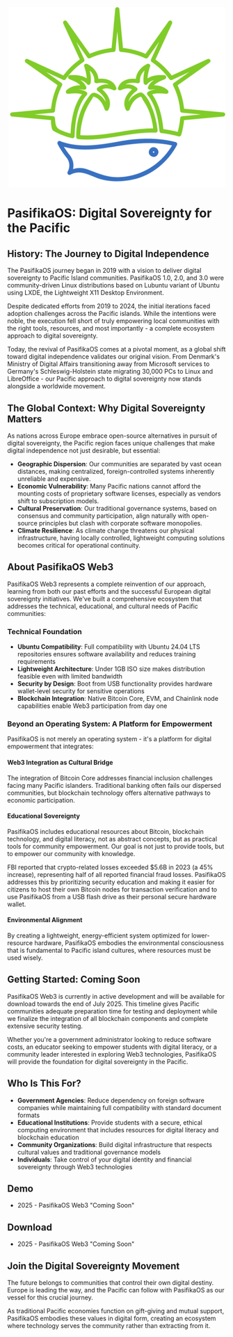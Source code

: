 <p align="center">
 <img width="500" src="https://github.com/EdwinLiavaa/pasifikaos/blob/main/logo.png">
</p>

# PasifikaOS: Digital Sovereignty for the Pacific

## History: The Journey to Digital Independence

The PasifikaOS journey began in 2019 with a vision to deliver digital sovereignty to Pacific Island communities. PasifikaOS 1.0, 2.0, and 3.0 were community-driven Linux distributions based on Lubuntu variant of Ubuntu using LXDE, the Lightweight X11 Desktop Environment.

Despite dedicated efforts from 2019 to 2024, the initial iterations faced adoption challenges across the Pacific islands. While the intentions were noble, the execution fell short of truly empowering local communities with the right tools, resources, and most importantly - a complete ecosystem approach to digital sovereignty.

Today, the revival of PasifikaOS comes at a pivotal moment, as a global shift toward digital independence validates our original vision. From Denmark's Ministry of Digital Affairs transitioning away from Microsoft services to Germany's Schleswig-Holstein state migrating 30,000 PCs to Linux and LibreOffice - our Pacific approach to digital sovereignty now stands alongside a worldwide movement.

## The Global Context: Why Digital Sovereignty Matters

As nations across Europe embrace open-source alternatives in pursuit of digital sovereignty, the Pacific region faces unique challenges that make digital independence not just desirable, but essential:

- **Geographic Dispersion**: Our communities are separated by vast ocean distances, making centralized, foreign-controlled systems inherently unreliable and expensive.
- **Economic Vulnerability**: Many Pacific nations cannot afford the mounting costs of proprietary software licenses, especially as vendors shift to subscription models.
- **Cultural Preservation**: Our traditional governance systems, based on consensus and community participation, align naturally with open-source principles but clash with corporate software monopolies.
- **Climate Resilience**: As climate change threatens our physical infrastructure, having locally controlled, lightweight computing solutions becomes critical for operational continuity.

## About PasifikaOS Web3

PasifikaOS Web3 represents a complete reinvention of our approach, learning from both our past efforts and the successful European digital sovereignty initiatives. We've built a comprehensive ecosystem that addresses the technical, educational, and cultural needs of Pacific communities:

### Technical Foundation

- **Ubuntu Compatibility**: Full compatibility with Ubuntu 24.04 LTS repositories ensures software availability and reduces training requirements
- **Lightweight Architecture**: Under 1GB ISO size makes distribution feasible even with limited bandwidth
- **Security by Design**: Boot from USB functionality provides hardware wallet-level security for sensitive operations
- **Blockchain Integration**: Native Bitcoin Core, EVM, and Chainlink node capabilities enable Web3 participation from day one

### Beyond an Operating System: A Platform for Empowerment

PasifikaOS is not merely an operating system - it's a platform for digital empowerment that integrates:

#### Web3 Integration as Cultural Bridge

The integration of Bitcoin Core addresses financial inclusion challenges facing many Pacific islanders. Traditional banking often fails our dispersed communities, but blockchain technology offers alternative pathways to economic participation.

#### Educational Sovereignty

PasifikaOS includes educational resources about Bitcoin, blockchain technology, and digital literacy, not as abstract concepts, but as practical tools for community empowerment. Our goal is not just to provide tools, but to empower our community with knowledge.

FBI reported that crypto-related losses exceeded $5.6B in 2023 (a 45% increase), representing half of all reported financial fraud losses. PasifikaOS addresses this by prioritizing security education and making it easier for citizens to host their own Bitcoin nodes for transaction verification and to use PasifikaOS from a USB flash drive as their personal secure hardware wallet.

#### Environmental Alignment

By creating a lightweight, energy-efficient system optimized for lower-resource hardware, PasifikaOS embodies the environmental consciousness that is fundamental to Pacific island cultures, where resources must be used wisely.

## Getting Started: Coming Soon

PasifikaOS Web3 is currently in active development and will be available for download towards the end of July 2025. This timeline gives Pacific communities adequate preparation time for testing and deployment while we finalize the integration of all blockchain components and complete extensive security testing.

Whether you're a government administrator looking to reduce software costs, an educator seeking to empower students with digital literacy, or a community leader interested in exploring Web3 technologies, PasifikaOS will provide the foundation for digital sovereignty in the Pacific.

## Who Is This For?

- **Government Agencies**: Reduce dependency on foreign software companies while maintaining full compatibility with standard document formats
- **Educational Institutions**: Provide students with a secure, ethical computing environment that includes resources for digital literacy and blockchain education
- **Community Organizations**: Build digital infrastructure that respects cultural values and traditional governance models
- **Individuals**: Take control of your digital identity and financial sovereignty through Web3 technologies

## Demo

* 2025 - PasifikaOS Web3 "Coming Soon"

## Download

* 2025 - PasifikaOS Web3 "Coming Soon"

## Join the Digital Sovereignty Movement

The future belongs to communities that control their own digital destiny. Europe is leading the way, and the Pacific can follow with PasifikaOS as our vessel for this crucial journey.

As traditional Pacific economies function on gift-giving and mutual support, PasifikaOS embodies these values in digital form, creating an ecosystem where technology serves the community rather than extracting from it.
